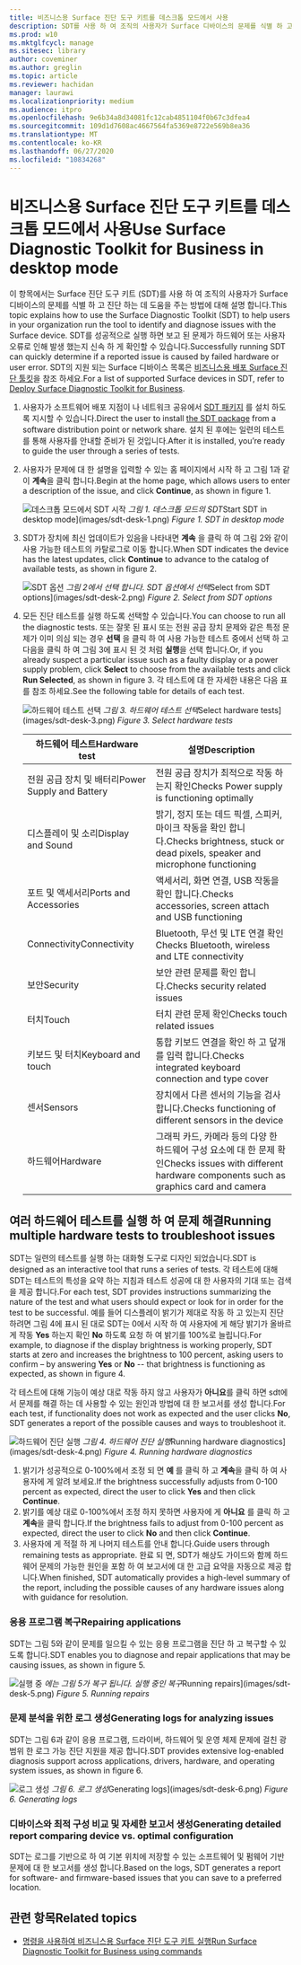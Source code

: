 ```yaml
---
title: 비즈니스용 Surface 진단 도구 키트를 데스크톱 모드에서 사용
description: SDT를 사용 하 여 조직의 사용자가 Surface 디바이스의 문제를 식별 하 고 진단 하는 데 도움이 되도록 도구를 실행 하는 방법을 설명 합니다.
ms.prod: w10
ms.mktglfcycl: manage
ms.sitesec: library
author: coveminer
ms.author: greglin
ms.topic: article
ms.reviewer: hachidan
manager: laurawi
ms.localizationpriority: medium
ms.audience: itpro
ms.openlocfilehash: 9e6b34a8d34081fc12cab4851104f0b67c3dfea4
ms.sourcegitcommit: 109d1d7608ac4667564fa5369e8722e569b8ea36
ms.translationtype: MT
ms.contentlocale: ko-KR
ms.lasthandoff: 06/27/2020
ms.locfileid: "10834268"
---
```

# <span data-ttu-id="9cf5f-103">비즈니스용 Surface 진단 도구 키트를 데스크톱 모드에서 사용</span><span class="sxs-lookup"><span data-stu-id="9cf5f-103">Use Surface Diagnostic Toolkit for Business in desktop mode</span></span>

<span data-ttu-id="9cf5f-104">이 항목에서는 Surface 진단 도구 키트 (SDT)를 사용 하 여 조직의 사용자가 Surface 디바이스의 문제를 식별 하 고 진단 하는 데 도움을 주는 방법에 대해 설명 합니다.</span><span class="sxs-lookup"><span data-stu-id="9cf5f-104">This topic explains how to use the Surface Diagnostic Toolkit (SDT) to help users in your organization run the tool to identify and diagnose issues with the Surface device.</span></span> <span data-ttu-id="9cf5f-105">SDT를 성공적으로 실행 하면 보고 된 문제가 하드웨어 또는 사용자 오류로 인해 발생 했는지 신속 하 게 확인할 수 있습니다.</span><span class="sxs-lookup"><span data-stu-id="9cf5f-105">Successfully running SDT can quickly determine if a reported issue is caused by failed hardware or user error.</span></span> <span data-ttu-id="9cf5f-106">SDT의 지원 되는 Surface 디바이스 목록은 [비즈니스용 배포 Surface 진단 툴킷](surface-diagnostic-toolkit-business.md)을 참조 하세요.</span><span class="sxs-lookup"><span data-stu-id="9cf5f-106">For a list of supported Surface devices in SDT, refer to [Deploy Surface Diagnostic Toolkit for Business](surface-diagnostic-toolkit-business.md).</span></span>


1. <span data-ttu-id="9cf5f-107">사용자가 소프트웨어 배포 지점이 나 네트워크 공유에서 [SDT 패키지](surface-diagnostic-toolkit-business.md#create-custom-sdt) 를 설치 하도록 지시할 수 있습니다.</span><span class="sxs-lookup"><span data-stu-id="9cf5f-107">Direct the user to install [the SDT package](surface-diagnostic-toolkit-business.md#create-custom-sdt) from a software distribution point or network share.</span></span> <span data-ttu-id="9cf5f-108">설치 된 후에는 일련의 테스트를 통해 사용자를 안내할 준비가 된 것입니다.</span><span class="sxs-lookup"><span data-stu-id="9cf5f-108">After it is installed, you’re ready to guide the user through a series of tests.</span></span> 

2. <span data-ttu-id="9cf5f-109">사용자가 문제에 대 한 설명을 입력할 수 있는 홈 페이지에서 시작 하 고 그림 1과 같이 **계속**을 클릭 합니다.</span><span class="sxs-lookup"><span data-stu-id="9cf5f-109">Begin at the home page, which allows users to enter a description of the issue, and click **Continue**, as shown in figure 1.</span></span>

    ![<span data-ttu-id="9cf5f-110">데스크톱 모드에서 SDT 시작 ](images/sdt-desk-1.png)
 *그림 1. 데스크톱 모드의 SDT*</span><span class="sxs-lookup"><span data-stu-id="9cf5f-110">Start SDT in desktop mode](images/sdt-desk-1.png)
*Figure 1. SDT in desktop mode*</span></span>

3. <span data-ttu-id="9cf5f-111">SDT가 장치에 최신 업데이트가 있음을 나타내면 **계속** 을 클릭 하 여 그림 2와 같이 사용 가능한 테스트의 카탈로그로 이동 합니다.</span><span class="sxs-lookup"><span data-stu-id="9cf5f-111">When SDT indicates the device has the latest updates, click **Continue** to advance to the catalog of available tests, as shown in figure 2.</span></span>

    ![<span data-ttu-id="9cf5f-112">SDT 옵션 ](images/sdt-desk-2.png)
 *그림 2에서 선택 합니다. SDT 옵션에서 선택*</span><span class="sxs-lookup"><span data-stu-id="9cf5f-112">Select from SDT options](images/sdt-desk-2.png)
*Figure 2. Select from SDT options*</span></span>

4. <span data-ttu-id="9cf5f-113">모든 진단 테스트를 실행 하도록 선택할 수 있습니다.</span><span class="sxs-lookup"><span data-stu-id="9cf5f-113">You can choose to run all the diagnostic tests.</span></span> <span data-ttu-id="9cf5f-114">또는 잘못 된 표시 또는 전원 공급 장치 문제와 같은 특정 문제가 이미 의심 되는 경우 **선택** 을 클릭 하 여 사용 가능한 테스트 중에서 선택 하 고 다음을 클릭 하 여 그림 3에 표시 된 것 처럼 **실행**을 선택 합니다.</span><span class="sxs-lookup"><span data-stu-id="9cf5f-114">Or, if you already suspect a particular issue such as a faulty display or a power supply problem, click **Select** to choose from the available tests and click **Run Selected**, as shown in figure 3.</span></span> <span data-ttu-id="9cf5f-115">각 테스트에 대 한 자세한 내용은 다음 표를 참조 하세요.</span><span class="sxs-lookup"><span data-stu-id="9cf5f-115">See the following table for details of each test.</span></span> 

    ![<span data-ttu-id="9cf5f-116">하드웨어 테스트 선택 ](images/sdt-desk-3.png)
 *그림 3. 하드웨어 테스트 선택*</span><span class="sxs-lookup"><span data-stu-id="9cf5f-116">Select hardware tests](images/sdt-desk-3.png)
*Figure 3. Select hardware tests*</span></span>

    <span data-ttu-id="9cf5f-117">하드웨어 테스트</span><span class="sxs-lookup"><span data-stu-id="9cf5f-117">Hardware test</span></span> | <span data-ttu-id="9cf5f-118">설명</span><span class="sxs-lookup"><span data-stu-id="9cf5f-118">Description</span></span>
    --- | ---
    <span data-ttu-id="9cf5f-119">전원 공급 장치 및 배터리</span><span class="sxs-lookup"><span data-stu-id="9cf5f-119">Power Supply and Battery</span></span> |  <span data-ttu-id="9cf5f-120">전원 공급 장치가 최적으로 작동 하는지 확인</span><span class="sxs-lookup"><span data-stu-id="9cf5f-120">Checks Power supply is functioning optimally</span></span>
    <span data-ttu-id="9cf5f-121">디스플레이 및 소리</span><span class="sxs-lookup"><span data-stu-id="9cf5f-121">Display and Sound</span></span>   | <span data-ttu-id="9cf5f-122">밝기, 정지 또는 데드 픽셀, 스피커, 마이크 작동을 확인 합니다.</span><span class="sxs-lookup"><span data-stu-id="9cf5f-122">Checks brightness, stuck or dead pixels, speaker and microphone functioning</span></span>
    <span data-ttu-id="9cf5f-123">포트 및 액세서리</span><span class="sxs-lookup"><span data-stu-id="9cf5f-123">Ports and Accessories</span></span>   | <span data-ttu-id="9cf5f-124">액세서리, 화면 연결, USB 작동을 확인 합니다.</span><span class="sxs-lookup"><span data-stu-id="9cf5f-124">Checks accessories, screen attach and USB functioning</span></span>
    <span data-ttu-id="9cf5f-125">Connectivity</span><span class="sxs-lookup"><span data-stu-id="9cf5f-125">Connectivity</span></span> |  <span data-ttu-id="9cf5f-126">Bluetooth, 무선 및 LTE 연결 확인</span><span class="sxs-lookup"><span data-stu-id="9cf5f-126">Checks Bluetooth, wireless and LTE connectivity</span></span>
    <span data-ttu-id="9cf5f-127">보안</span><span class="sxs-lookup"><span data-stu-id="9cf5f-127">Security</span></span>    | <span data-ttu-id="9cf5f-128">보안 관련 문제를 확인 합니다.</span><span class="sxs-lookup"><span data-stu-id="9cf5f-128">Checks security related issues</span></span>
    <span data-ttu-id="9cf5f-129">터치</span><span class="sxs-lookup"><span data-stu-id="9cf5f-129">Touch</span></span>   | <span data-ttu-id="9cf5f-130">터치 관련 문제 확인</span><span class="sxs-lookup"><span data-stu-id="9cf5f-130">Checks touch related issues</span></span>
    <span data-ttu-id="9cf5f-131">키보드 및 터치</span><span class="sxs-lookup"><span data-stu-id="9cf5f-131">Keyboard and touch</span></span> |    <span data-ttu-id="9cf5f-132">통합 키보드 연결을 확인 하 고 덮개를 입력 합니다.</span><span class="sxs-lookup"><span data-stu-id="9cf5f-132">Checks integrated keyboard connection and type cover</span></span>
    <span data-ttu-id="9cf5f-133">센서</span><span class="sxs-lookup"><span data-stu-id="9cf5f-133">Sensors</span></span> | <span data-ttu-id="9cf5f-134">장치에서 다른 센서의 기능을 검사 합니다.</span><span class="sxs-lookup"><span data-stu-id="9cf5f-134">Checks functioning of different sensors in the device</span></span>
    <span data-ttu-id="9cf5f-135">하드웨어</span><span class="sxs-lookup"><span data-stu-id="9cf5f-135">Hardware</span></span> |  <span data-ttu-id="9cf5f-136">그래픽 카드, 카메라 등의 다양 한 하드웨어 구성 요소에 대 한 문제 확인</span><span class="sxs-lookup"><span data-stu-id="9cf5f-136">Checks issues with different hardware components such as graphics card and camera</span></span>





<span id="multiple" />

## <span data-ttu-id="9cf5f-137">여러 하드웨어 테스트를 실행 하 여 문제 해결</span><span class="sxs-lookup"><span data-stu-id="9cf5f-137">Running multiple hardware tests to troubleshoot issues</span></span>

<span data-ttu-id="9cf5f-138">SDT는 일련의 테스트를 실행 하는 대화형 도구로 디자인 되었습니다.</span><span class="sxs-lookup"><span data-stu-id="9cf5f-138">SDT is designed as an interactive tool that runs a series of tests.</span></span> <span data-ttu-id="9cf5f-139">각 테스트에 대해 SDT는 테스트의 특성을 요약 하는 지침과 테스트 성공에 대 한 사용자의 기대 또는 검색을 제공 합니다.</span><span class="sxs-lookup"><span data-stu-id="9cf5f-139">For each test, SDT provides instructions summarizing  the nature of the test and what users should expect or look for in order for the test to be successful.</span></span> <span data-ttu-id="9cf5f-140">예를 들어 디스플레이 밝기가 제대로 작동 하 고 있는지 진단 하려면 그림 4에 표시 된 대로 SDT는 0에서 시작 하 여 사용자에 게 해당 밝기가 올바르게 작동 **Yes** 하는지 확인 **No** 하도록 요청 하 여 밝기를 100%로 늘립니다.</span><span class="sxs-lookup"><span data-stu-id="9cf5f-140">For example, to diagnose if the display brightness is working properly, SDT starts at zero and increases the brightness to 100 percent, asking users to confirm – by answering **Yes** or **No** -- that brightness is functioning as expected, as shown in figure 4.</span></span> 

<span data-ttu-id="9cf5f-141">각 테스트에 대해 기능이 예상 대로 작동 하지 않고 사용자가 **아니요**를 클릭 하면 sdt에서 문제를 해결 하는 데 사용할 수 있는 원인과 방법에 대 한 보고서를 생성 합니다.</span><span class="sxs-lookup"><span data-stu-id="9cf5f-141">For each test, if functionality does not work as expected and the user clicks **No**, SDT generates a report of the possible causes and ways to troubleshoot it.</span></span> 

![<span data-ttu-id="9cf5f-142">하드웨어 진단 실행 ](images/sdt-desk-4.png)
 *그림 4. 하드웨어 진단 실행*</span><span class="sxs-lookup"><span data-stu-id="9cf5f-142">Running hardware diagnostics](images/sdt-desk-4.png)
*Figure 4. Running hardware diagnostics*</span></span>

1. <span data-ttu-id="9cf5f-143">밝기가 성공적으로 0-100%에서 조정 되 면 **예** 를 클릭 하 고 **계속**을 클릭 하 여 사용자에 게 알려 보세요.</span><span class="sxs-lookup"><span data-stu-id="9cf5f-143">If the brightness successfully adjusts from 0-100 percent as expected, direct the user to click **Yes** and then click **Continue**.</span></span> 
2. <span data-ttu-id="9cf5f-144">밝기를 예상 대로 0-100%에서 조정 하지 못하면 사용자에 게 **아니요** 를 클릭 하 고 **계속**을 클릭 합니다.</span><span class="sxs-lookup"><span data-stu-id="9cf5f-144">If the brightness fails to adjust from 0-100 percent as expected, direct the user to click **No** and then click **Continue**.</span></span> 
3. <span data-ttu-id="9cf5f-145">사용자에 게 적절 하 게 나머지 테스트를 안내 합니다.</span><span class="sxs-lookup"><span data-stu-id="9cf5f-145">Guide users through remaining tests as appropriate.</span></span> <span data-ttu-id="9cf5f-146">완료 되 면, SDT가 해상도 가이드와 함께 하드웨어 문제의 가능한 원인을 포함 하 여 보고서에 대 한 고급 요약을 자동으로 제공 합니다.</span><span class="sxs-lookup"><span data-stu-id="9cf5f-146">When finished, SDT automatically provides a high-level summary of the report, including the possible causes of any hardware issues along with guidance for resolution.</span></span>


### <span data-ttu-id="9cf5f-147">응용 프로그램 복구</span><span class="sxs-lookup"><span data-stu-id="9cf5f-147">Repairing applications</span></span>

<span data-ttu-id="9cf5f-148">SDT는 그림 5와 같이 문제를 일으킬 수 있는 응용 프로그램을 진단 하 고 복구할 수 있도록 합니다.</span><span class="sxs-lookup"><span data-stu-id="9cf5f-148">SDT enables you to diagnose and repair applications that may be causing issues, as shown in figure 5.</span></span>

![<span data-ttu-id="9cf5f-149">실행 중 ](images/sdt-desk-5.png)
 *에는 그림 5가 복구 됩니다. 실행 중인 복구*</span><span class="sxs-lookup"><span data-stu-id="9cf5f-149">Running repairs](images/sdt-desk-5.png)
*Figure 5. Running repairs*</span></span>
<span id="logs" />

### <span data-ttu-id="9cf5f-150">문제 분석을 위한 로그 생성</span><span class="sxs-lookup"><span data-stu-id="9cf5f-150">Generating logs for analyzing issues</span></span> 

<span data-ttu-id="9cf5f-151">SDT는 그림 6과 같이 응용 프로그램, 드라이버, 하드웨어 및 운영 체제 문제에 걸친 광범위 한 로그 가능 진단 지원을 제공 합니다.</span><span class="sxs-lookup"><span data-stu-id="9cf5f-151">SDT provides extensive log-enabled diagnosis support across applications, drivers, hardware, and operating system issues, as shown in figure 6.</span></span>

![<span data-ttu-id="9cf5f-152">로그 생성 ](images/sdt-desk-6.png)
 *그림 6. 로그 생성*</span><span class="sxs-lookup"><span data-stu-id="9cf5f-152">Generating logs](images/sdt-desk-6.png)
*Figure 6. Generating logs*</span></span>

<span id="detailed-report" />

### <span data-ttu-id="9cf5f-153">디바이스와 최적 구성 비교 및 자세한 보고서 생성</span><span class="sxs-lookup"><span data-stu-id="9cf5f-153">Generating detailed report comparing device vs. optimal configuration</span></span>

<span data-ttu-id="9cf5f-154">SDT는 로그를 기반으로 하 여 기본 위치에 저장할 수 있는 소프트웨어 및 펌웨어 기반 문제에 대 한 보고서를 생성 합니다.</span><span class="sxs-lookup"><span data-stu-id="9cf5f-154">Based on the logs, SDT generates a report for software- and firmware-based issues that you can save to a preferred location.</span></span>

## <span data-ttu-id="9cf5f-155">관련 항목</span><span class="sxs-lookup"><span data-stu-id="9cf5f-155">Related topics</span></span>

- [<span data-ttu-id="9cf5f-156">명령을 사용하여 비즈니스용 Surface 진단 도구 키트 실행</span><span class="sxs-lookup"><span data-stu-id="9cf5f-156">Run Surface Diagnostic Toolkit for Business using commands</span></span>](surface-diagnostic-toolkit-command-line.md)

